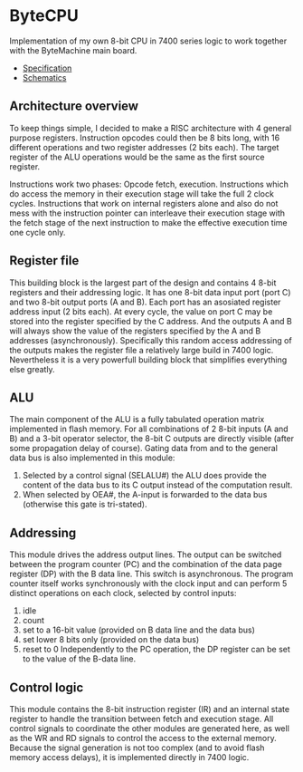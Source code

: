 # ByteCPU

Implementation of my own 8-bit CPU in 7400 series logic to work together with the ByteMachine main board.

* [Specification](specification.md)
* [Schematics](cpuboard/cpuboard.pdf)

## Architecture overview

To keep things simple, I decided to make a RISC architecture with 4 general purpose registers.
Instruction opcodes could then be 8 bits long, with 16 different operations and two register addresses
(2 bits each). The target register of the ALU operations would be the same as the first source register.

Instructions work two phases: Opcode fetch, execution. Instructions which do access the memory
in their execution stage will take the full 2 clock cycles. Instructions that work on internal
registers alone and also do not mess with the instruction pointer
can interleave their execution stage with the fetch stage of the next instruction
to make the effective execution time one cycle only.


## Register file

This building block is the largest part of the design and contains 4 8-bit registers and their 
addressing logic. It has one 8-bit data input port (port C) and two 8-bit output ports (A and B).
Each port has an asosiated register address input (2 bits each).
At every cycle, the value on port C may be stored into the register specified by the C address.
And the outputs A and B will always show the value of the registers specified by the A and B
addresses (asynchronously). 
Specifically this random access addressing of the outputs makes the register file a relatively large build
in 7400 logic. Nevertheless it is a very powerfull building block that simplifies everything else 
greatly.

## ALU

The main component of the ALU is a fully tabulated operation matrix implemented in flash memory.
For all combinations of 2 8-bit inputs (A and B) and a 3-bit operator selector, the 8-bit C outputs are 
directly visible (after some propagation delay of course). 
Gating data from and to the general data bus is also implemented in this module: 
1. Selected by  a control signal (SELALU#) the ALU does provide the content of the data bus to its C output
instead of the computation result. 
2. When selected by OEA#, the A-input is forwarded to the data bus (otherwise this gate is tri-stated).

## Addressing

This module drives the address output lines.
The output can be switched between the program counter (PC) and the combination of the data page 
register (DP) with the B data line. This switch is asynchronous.
The program counter itself works synchronously with the clock input and can perform 5 distinct operations
on each clock, selected by control inputs:
1. idle
2. count
3. set to a 16-bit value (provided on B data line and the data bus)
4. set lower 8 bits only (provided on the data bus)
5. reset to 0
Independently to the PC operation, the DP register can be set to the value of the B-data line.

## Control logic

This module contains the 8-bit instruction register (IR) and an internal state register to handle 
the transition between fetch and execution stage. All control signals to coordinate the other
modules are generated here, as well as the WR and RD signals to control the access to the 
external memory. Because the signal generation is not too complex (and to avoid flash memory access delays),
it is implemented directly in 7400 logic.


